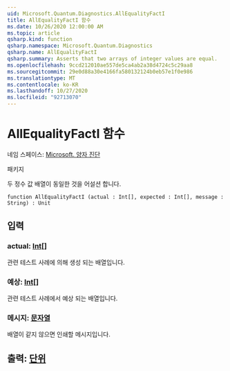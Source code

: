 ```yaml
---
uid: Microsoft.Quantum.Diagnostics.AllEqualityFactI
title: AllEqualityFactI 함수
ms.date: 10/26/2020 12:00:00 AM
ms.topic: article
qsharp.kind: function
qsharp.namespace: Microsoft.Quantum.Diagnostics
qsharp.name: AllEqualityFactI
qsharp.summary: Asserts that two arrays of integer values are equal.
ms.openlocfilehash: 9ccd212010ae557de5ca4ab2a38d4724c5c29aa8
ms.sourcegitcommit: 29e0d88a30e4166fa580132124b0eb57e1f0e986
ms.translationtype: MT
ms.contentlocale: ko-KR
ms.lasthandoff: 10/27/2020
ms.locfileid: "92713070"
---
```

# <a name="allequalityfacti-function"></a>AllEqualityFactI 함수

네임 스페이스: [Microsoft. 양자 진단](xref:Microsoft.Quantum.Diagnostics)

패키지 [](https://nuget.org/packages/)


두 정수 값 배열이 동일한 것을 어설션 합니다.

```qsharp
function AllEqualityFactI (actual : Int[], expected : Int[], message : String) : Unit
```


## <a name="input"></a>입력

### <a name="actual--int"></a>actual: [Int](xref:microsoft.quantum.lang-ref.int)[]

관련 테스트 사례에 의해 생성 되는 배열입니다.


### <a name="expected--int"></a>예상: [Int](xref:microsoft.quantum.lang-ref.int)[]

관련 테스트 사례에서 예상 되는 배열입니다.


### <a name="message--string"></a>메시지: [문자열](xref:microsoft.quantum.lang-ref.string)

배열이 같지 않으면 인쇄할 메시지입니다.



## <a name="output--unit"></a>출력: [단위](xref:microsoft.quantum.lang-ref.unit)

